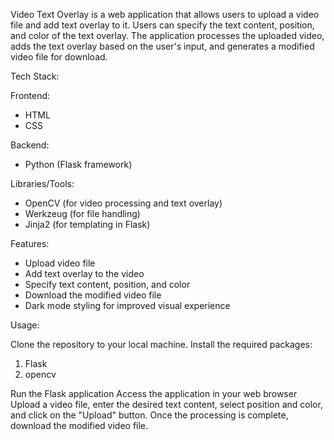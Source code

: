 Video Text Overlay is a web application that allows users to upload a video file and add text overlay to it. Users can specify the text content, position, and color of the text overlay. The application processes the uploaded video, adds the text overlay based on the user's input, and generates a modified video file for download.

Tech Stack:

Frontend:

 - HTML
 - CSS

Backend:

 - Python (Flask framework)

Libraries/Tools:

 - OpenCV (for video processing and text overlay)
 - Werkzeug (for file handling)
 - Jinja2 (for templating in Flask)
   
Features:

 - Upload video file
 - Add text overlay to the video
 - Specify text content, position, and color
 - Download the modified video file
 - Dark mode styling for improved visual experience

Usage:

Clone the repository to your local machine.
Install the required packages:
1. Flask
2. opencv

Run the Flask application
Access the application in your web browser
Upload a video file, enter the desired text content, select position and color, and click on the "Upload" button.
Once the processing is complete, download the modified video file.
